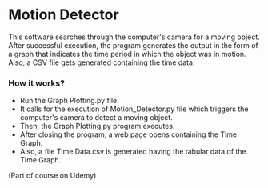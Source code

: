 # Motion Detector

This software searches through the computer's camera for a moving object. After successful execution, the program generates the output in the form of a graph that indicates the time period in which the object was in motion. Also, a CSV file gets generated containing the time data.

### How it works?
* Run the Graph Plotting.py file.
* It calls for the execution of Motion_Detector.py file which triggers the computer's camera to detect a moving object.
* Then, the Graph Plotting.py program executes.
* After closing the program, a web page opens containing the Time Graph.
* Also, a file Time Data.csv is generated having the tabular data of the Time Graph.

(Part of course on Udemy)
